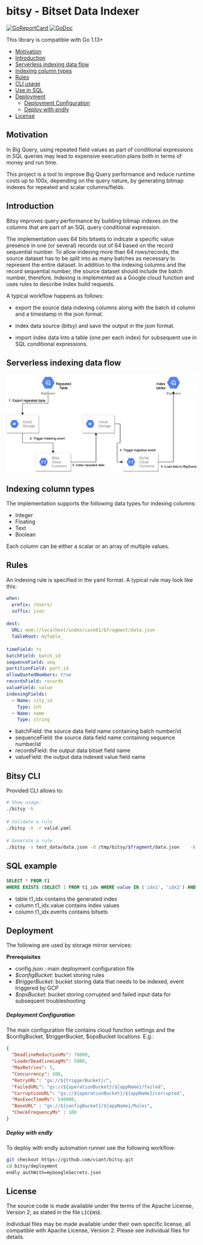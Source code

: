 # bitsy - Bitset Data Indexer

[![GoReportCard](https://goreportcard.com/badge/github.com/viant/bitsy)](https://goreportcard.com/report/github.com/viant/bitsy)
[![GoDoc](https://godoc.org/github.com/viant/bitsy?status.svg)](https://godoc.org/github.com/viant/bitsy)


This library is compatible with Go 1.13+

- [Motivation](#Motivation)
- [Introduction](#Introduction)
- [Serverless indexing data flow](#serverless-indexing-data-flow)
- [Indexing column types](#Indexing-column-types)
- [Rules](#Rules)
- [CLI usage](#Bitsy-CLI)
- [Use in SQL](#SQL-example)
- [Deployment](#Deployment)
    - [Deployment Configuration](#Deployment-Configuration)
    - [Deploy with endly](#Deploy-with-endly)
- [License](#license)


## Motivation

In Big Query, using repeated field values as part of conditional expressions in SQL queries may lead to expensive execution
plans both in terms of money and run time.

This project is a tool to improve Big Query performance and reduce runtime costs up to 100x, depending on the query
nature, by generating bitmap indexes for repeated and scalar columns/fields.


## Introduction

Bitsy improves query performance by building bitmap indexes on the columns that are part of 
an SQL query conditional expression.

The implementation uses 64 bits bitsets to indicate a specific value presence in one (or several) records 
out of 64 based on the record sequential number.  To allow indexing more than 64 rows/records, the source 
dataset has to be split into as many batches as necessary to represent the entire dataset. In addition 
to the indexing columns and the record sequential number, the source dataset should include the batch number, 
therefore.  Indexing is implemented as a Google cloud function and uses rules to describe index build requests.

A typical workflow happens as follows:  

- export the source data indexing columns along with the batch id column and a timestamp in the json format.

- index data source (bitsy) and save the output in the json format.

- import index data into a table (one per each index) for subsequent use in SQL conditional 
expressions.


## Serverless indexing data flow

![Mediator](images/bitsy.png)

## Indexing column types

The implementation supports the following data types for indexing columns:

- Integer
- Floating
- Text
- Boolean

Each column can be either a scalar or an array of multiple values.


## Rules

An indexing rule is specified in the yaml format.  A typical rule may look like this:

```yaml
when:
  prefix: /Users/
  suffix: json

dest:
  URL: mem://localhost/index/case01/$fragment/data.json
  TableRoot: myTable_

timeField: ts
batchField: batch_id
sequenceField: seq
partitionField: part_id
allowQuotedNumbers: true
recordsField: records
valueField: value
indexingFields:
  - Name: city_id
    Type: int
  - Name: name
    Type: string
```

- batchField: the source data field name containing batch number/id
- sequenceField: the source data field name containing sequence number/id
- recordsField: the output data bitset field name
- valueField: the output data indexed value field name


## Bitsy CLI

Provided CLI allows to:

```bash
# Show usage:
./bitsy -h

# Validate a rule
./bitsy -V -r valid.yaml

# Generate a rule
./bitsy -s test_data/data.json -d /tmp/bitsy/$fragment/data.json    -b batchId  -q seq  -f x:string  -f y:int
```

## SQL example

```sql
SELECT * FROM t1
WHERE EXISTS (SELECT 1 FROM t1_idx WHERE value IN ('idx1', 'idx2') AND t1.batch_id = t1_idx.batch_id and  AND t1_idx.events & (1 << t1.seq) != 0)
```

- table t1_idx contains the generated index
- column t1_idx.value contains index values
- column t1_idx.events contains bitsets


## Deployment

The following are used by storage mirror services:

**Prerequisites**

- config.json : main deployment configuration file 
- _$configBucket_: bucket storing rules
- _$triggerBucket_: bucket storing data that needs to be indexed, event triggered by GCP
- _$opsBucket_: bucket storing corrupted and failed input data for subsequent troubleshooting




##### Deployment Configuration

The main configuration file contains cloud function settings and the $configBucket, $triggerBucket,
$opsBucket locations. E.g.:
```json
{
  "DeadlineReductionMs": 70000,
  "LoaderDeadlineLagMs": 5000,
  "MaxRetries": 5,
  "Concurrency": 100,
  "RetryURL": "gs://${triggerBucket}/",
  "FailedURL": "gs://${operationBucket}/${appName}/failed",
  "CorruptionURL": "gs://${operationBucket}/${appName}/corrupted",
  "MaxExecTimeMs": 540000,
  "BaseURL" : "gs://${configBucket}/${appName}/Rules",
  "CheckFrequencyMs" : 100
}
```


##### Deploy with endly
To deploy with endly automation runner use the following workflow:

```bash
git checkout https://github.com/viant/bitsy.git
cd bitsy/deployment
endly authWith=myGoogleSecrets.json
```

## License

The source code is made available under the terms of the Apache License, Version 2, as stated in the file `LICENSE`.

Individual files may be made available under their own specific license,
all compatible with Apache License, Version 2. Please see individual files for details.
